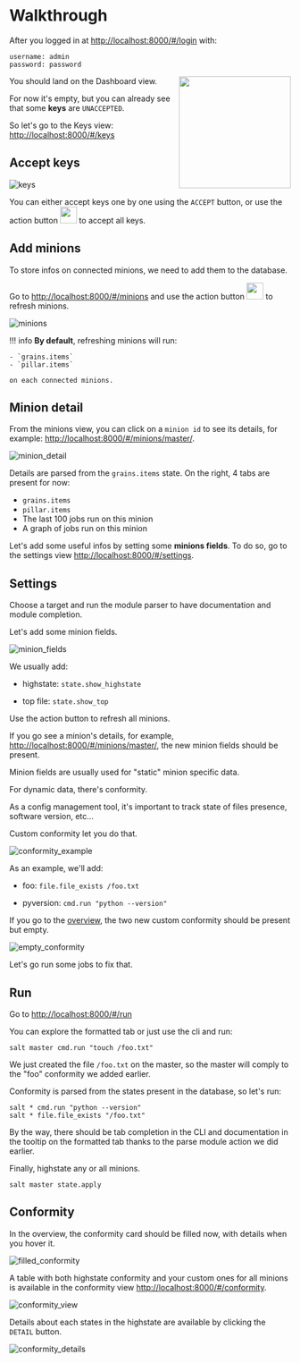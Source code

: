# Walkthrough

After you logged in at [http://localhost:8000/#/login](http://localhost:8000/#/login) with:

```commandline
username: admin
password: password
```

You should land on the Dashboard view.
<img align="right" width="200" src="../../images/keys-dashboard.png"></img>

For now it's empty, but you can already see that some **keys** are `UNACCEPTED`.


So let's go to the Keys view: [http://localhost:8000/#/keys](http://localhost:8000/#/keys)

## Accept keys

![keys](images/screenshots/keys.png)

You can either accept keys one by one using the `ACCEPT` button, or use the action button <img width="30" src="../../images/fab.png"> to accept all keys.

## Add minions

To store infos on connected minions, we need to add them to the database.

Go to [http://localhost:8000/#/minions](http://localhost:8000/#/minions) and use the action button <img width="30" src="../../images/fab.png"> to refresh minions.

![minions](images/screenshots/minions.png)

!!! info
    **By default**, refreshing minions will run:

    - `grains.items`
    - `pillar.items`

    on each connected minions.

## Minion detail

From the minions view, you can click on a `minion id` to see its details, for example: [http://localhost:8000/#/minions/master/](http://localhost:8000/#/minions/master/).

![minion_detail](images/screenshots/minion-detail-dark.png)

Details are parsed from the `grains.items` state. On the right, 4 tabs are present for now:

  - `grains.items`
  - `pillar.items`
  - The last 100 jobs run on this minion
  - A graph of jobs run on this minion

Let's add some useful infos by setting some **minions fields**. To do so, go to the settings view [http://localhost:8000/#/settings](http://localhost:8000/#/settings).

## Settings

Choose a target and run the module parser to have documentation and module completion.

Let's add some minion fields.

![minion_fields](images/minion_fields.png)

We usually add:

 - highstate: `state.show_highstate`
 
 - top file: `state.show_top`

Use the action button to refresh all minions.

If you go see a minion's details, for example, [http://localhost:8000/#/minions/master/](http://localhost:8000/#/minions/master/), the new minion fields should be present.

Minion fields are usually used for "static" minion specific data.

For dynamic data, there's conformity.

As a config management tool, it's important to track state of files presence, software version, etc...

Custom conformity let you do that.

![conformity_example](images/conformity_example.png)

As an example, we'll add:

 - foo: `file.file_exists /foo.txt`
 
 - pyversion: `cmd.run "python --version"`
 
If you go to the [overview](http://localhost:8000), the two new custom conformity should be present but empty.

![empty_conformity](images/empty_conformity.png)

Let's go run some jobs to fix that.

## Run

Go to [http://localhost:8000/#/run](http://localhost:8000/#/run)

You can explore the formatted tab or just use the cli and run:

```commandline
salt master cmd.run "touch /foo.txt"
```

We just created the file `/foo.txt` on the master, so the master will comply to the "foo" conformity we added earlier.

Conformity is parsed from the states present in the database, so let's run:

```commandline
salt * cmd.run "python --version"
salt * file.file_exists "/foo.txt"
```

By the way, there should be tab completion in the CLI and documentation in the tooltip on the formatted tab thanks to the parse module action we did earlier. 

Finally, highstate any or all minions.

```commandline
salt master state.apply
```

## Conformity

In the overview, the conformity card should be filled now, with details when you hover it.

![filled_conformity](images/filled_conformity.png)

A table with both highstate conformity and your custom ones for all minions is available in the conformity view [http://localhost:8000/#/conformity](http://localhost:8000/#/conformity).

![conformity_view](images/conformity_view.png)

Details about each states in the highstate are available by clicking the `DETAIL` button.

![conformity_details](images/conformity_details.png)


